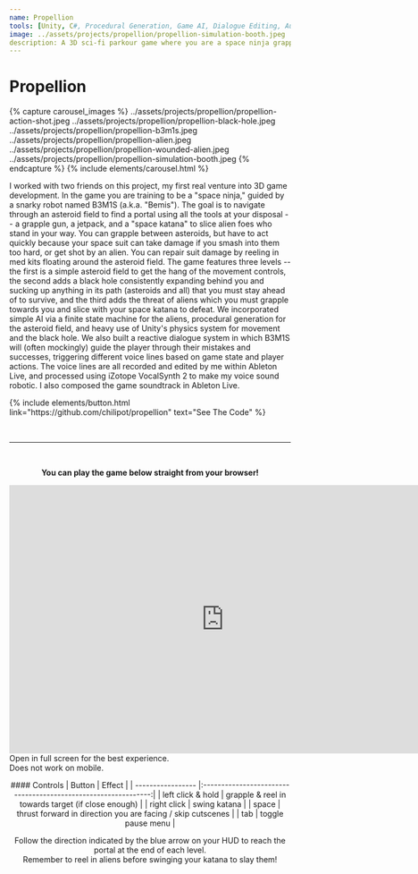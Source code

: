 ```yaml
---
name: Propellion
tools: [Unity, C#, Procedural Generation, Game AI, Dialogue Editing, Audio Production, Ableton Live, iZotope VocalSynth]
image: ../assets/projects/propellion/propellion-simulation-booth.jpeg
description: A 3D sci-fi parkour game where you are a space ninja grappling through an asteroid field and fighting aliens
---
```


# Propellion

{% capture carousel_images %}
../assets/projects/propellion/propellion-action-shot.jpeg
../assets/projects/propellion/propellion-black-hole.jpeg
../assets/projects/propellion/propellion-b3m1s.jpeg
../assets/projects/propellion/propellion-alien.jpeg
../assets/projects/propellion/propellion-wounded-alien.jpeg
../assets/projects/propellion/propellion-simulation-booth.jpeg
{% endcapture %}
{% include elements/carousel.html %}

I worked with two friends on this project, my first real venture into 3D game development.
In the game you are training to be a "space ninja," guided by a snarky robot named B3M1S (a.k.a. "Bemis").
The goal is to navigate through an asteroid field to find a portal using all the tools at your disposal -- a grapple gun, a jetpack,
and a "space katana" to slice alien foes who stand in your way. You can grapple between asteroids, but have to act quickly because
your space suit can take damage if you smash into them too hard, or get shot by an alien. You can repair suit damage by reeling in med kits floating around the asteroid field.
The game features three levels -- the first is a simple asteroid field to get the hang of the movement controls, the second adds a black hole
consistently expanding behind you and sucking up anything in its path (asteroids and all) that you must stay ahead of to survive,
and the third adds the threat of aliens which you must grapple towards you and slice with your space katana to defeat.
We incorporated simple AI via a finite state machine for the aliens, procedural generation for the asteroid field, and heavy use of Unity's physics system for movement and the black hole.
We also built a reactive dialogue system in which B3M1S will (often mockingly) guide the player through their mistakes and successes,
triggering different voice lines based on game state and player actions.
The voice lines are all recorded and edited by me within Ableton Live, and processed using iZotope VocalSynth 2 to make my voice sound robotic.
I also composed the game soundtrack in Ableton Live.

<p class="text-center">
  {% include elements/button.html link="https://github.com/chilipot/propellion" text="See The Code" %}
</p>

<br />

***

<br />

<p align="center">
  <b>
    You can play the game below straight from your browser!
  </b>
</p>
  
<p class="text-center">
  <iframe frameborder="0" src="https://itch.io/embed-upload/2574138?color=17191a" allowfullscreen="" width="768" height="480">
    <a href="https://chuckstein.itch.io/propellion-beta">
      Play Propellion - Beta on itch.io
    </a>
  </iframe>
  Open in full screen for the best experience.
  <br />
  Does not work on mobile.
</p>

<div align="center">
#### Controls
| Button            | Effect                                                         |
| ----------------- |:--------------------------------------------------------------:|
| left click & hold | grapple & reel in towards target (if close enough)             |
| right click       | swing katana                                                   |
| space             | thrust forward in direction you are facing / skip cutscenes    |
| tab               | toggle pause menu                                              |

Follow the direction indicated by the blue arrow on your HUD to reach the portal at the end of each level.
<br />
Remember to reel in aliens before swinging your katana to slay them!
</div>

